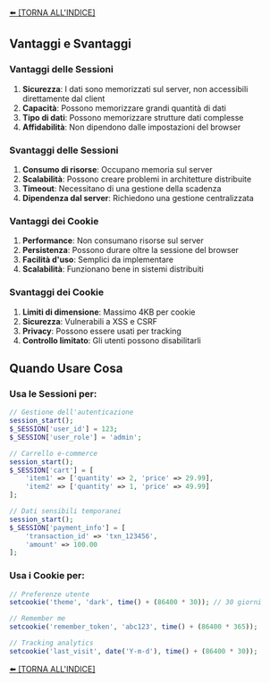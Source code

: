 [⬅️ [TORNA ALL'INDICE] ](../README.md)

## Vantaggi e Svantaggi

### Vantaggi delle Sessioni
1. **Sicurezza**: I dati sono memorizzati sul server, non accessibili direttamente dal client
2. **Capacità**: Possono memorizzare grandi quantità di dati
3. **Tipo di dati**: Possono memorizzare strutture dati complesse
4. **Affidabilità**: Non dipendono dalle impostazioni del browser

### Svantaggi delle Sessioni
1. **Consumo di risorse**: Occupano memoria sul server
2. **Scalabilità**: Possono creare problemi in architetture distribuite
3. **Timeout**: Necessitano di una gestione della scadenza
4. **Dipendenza dal server**: Richiedono una gestione centralizzata

### Vantaggi dei Cookie
1. **Performance**: Non consumano risorse sul server
2. **Persistenza**: Possono durare oltre la sessione del browser
3. **Facilità d'uso**: Semplici da implementare
4. **Scalabilità**: Funzionano bene in sistemi distribuiti

### Svantaggi dei Cookie
1. **Limiti di dimensione**: Massimo 4KB per cookie
2. **Sicurezza**: Vulnerabili a XSS e CSRF
3. **Privacy**: Possono essere usati per tracking
4. **Controllo limitato**: Gli utenti possono disabilitarli

## Quando Usare Cosa

### Usa le Sessioni per:
```php
// Gestione dell'autenticazione
session_start();
$_SESSION['user_id'] = 123;
$_SESSION['user_role'] = 'admin';
```

```php
// Carrello e-commerce
session_start();
$_SESSION['cart'] = [
    'item1' => ['quantity' => 2, 'price' => 29.99],
    'item2' => ['quantity' => 1, 'price' => 49.99]
];
```

```php
// Dati sensibili temporanei
session_start();
$_SESSION['payment_info'] = [
    'transaction_id' => 'txn_123456',
    'amount' => 100.00
];
```

### Usa i Cookie per:
```php
// Preferenze utente
setcookie('theme', 'dark', time() + (86400 * 30)); // 30 giorni
```

```php
// Remember me
setcookie('remember_token', 'abc123', time() + (86400 * 365));
```

```php
// Tracking analytics
setcookie('last_visit', date('Y-m-d'), time() + (86400 * 30));
```

[⬅️ [TORNA ALL'INDICE] ](../README.md)